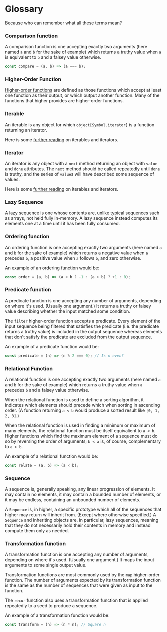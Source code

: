# Glossary

Because who can remember what all these terms mean?

### Comparison function

A comparison function is one accepting exactly two arguments (here named `a` and `b` for the sake of example) which returns a truthy value when `a` is equivalent to `b` and a falsey value otherwise.

``` js
const compare = (a, b) => (a === b);
```

### Higher-Order Function

[Higher-order functions](https://en.wikipedia.org/wiki/Higher-order_function) are defined as those functions which accept at least one function as their output, or which output another function. Many of the functions that higher provides are higher-order functions.

### Iterable

An iterable is any object for which `object[Symbol.iterator]` is a function returning an iterator.

Here is some [further reading](https://strongloop.com/strongblog/introduction-to-es6-iterators/) on iterables and iterators.

### Iterator

An iterator is any object with a `next` method returning an object with `value` and `done` attributes. The `next` method should be called repeatedly until `done` is truthy, and the series of `value`s will have described some sequence of values.

Here is some [further reading](https://strongloop.com/strongblog/introduction-to-es6-iterators/) on iterables and iterators.

### Lazy Sequence

A lazy sequence is one whose contents are, unlike typical sequences such as arrays, not held fully in-memory. A lazy sequence instead computes its elements one at a time until it has been fully consumed.

### Ordering function

An ordering function is one accepting exactly two arguments (here named `a` and `b` for the sake of example) which returns a negative value when `a` precedes `b`, a positive value when `a` follows `b`, and zero otherwise.

An example of an ordering function would be:

``` js
const order = (a, b) => (a < b ? -1 : (a > b) ? +1 : 0);
```

### Predicate function

A predicate function is one accepting any number of arguments, depending on where it's used. (Usually one argument.) It returns a truthy or falsey value describing whether the input matched some condition.

The `filter` higher-order function accepts a predicate. Every element of the input sequence being filtered that satisfies the predicate (i.e. the predicate returns a truthy value) is included in the output sequence whereas elements that don't satisfy the predicate are excluded from the output sequence.

An example of a predicate function would be:

``` js
const predicate = (n) => (n % 2 === 0); // Is n even?
```

### Relational Function

A relational function is one accepting exactly two arguments (here named `a` and `b` for the sake of example) which returns a truthy value when `a` precedes `b` and a falsey value otherwise.

When the relational function is used to define a sorting algorithm, it indicates which elements should precede which when sorting in ascending order. (A function returning `a < b` would produce a sorted result like `[0, 1, 2, 3]`.)

When the relational function is used in finding a minimum or maximum of many elements, the relational function must be itself equivalient to `a < b`.
Higher functions which find the maximum element of a sequence must do so by reversing the order of arguments; `b < a` is, of course, complementary to `a > b`.

An example of a relational function would be:

``` js
const relate = (a, b) => (a < b);
```

### Sequence

A sequence is, generally speaking, any linear progression of elements. It may contain no elements, it may contain a bounded number of elements, or it may be endless, containing an unbounded number of elements.

A `Sequence` is, in higher, a specific prototype which all of the sequences that higher may return will inherit from. (Except where otherwise specified.) A `Sequence` and inheriting objects are, in particular, lazy sequences, meaning that they do not necessarily hold their contents in memory and instead compute them only as needed.

### Transformation function

A transformation function is one accepting any number of arguments, depending on where it's used. (Usually one argument.) It maps the input arguments to some single output value.

Transformation functions are most commonly used by the `map` higher-order function. The number of arguments expected by its transformation function is the same as the number of sequences that were given as input to the function.

The `recur` function also uses a transformation function that is applied repeatedly to a seed to produce a sequence.

An example of a transformation function would be:

``` js
const transform = (n) => (n * n); // Square n
```

